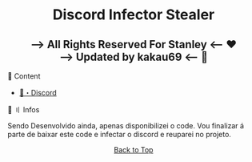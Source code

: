 <h1 align="center">
  <a id="top"></a>Discord Infector Stealer
</h1>

<h2 align="center">
--> All Rights Reserved For Stanley <-- ❤️<br>
--> Updated by kakau69 <-- 💖

</h2>

<a id="content"></a>🧬 Content
  
- [💊・Discord](https://discord.gg/collapsy)


<a id="howtouse"></a>📁 〢 Infos

Sendo Desenvolvido ainda, apenas disponibilizei o code. Vou finalizar á parte de baixar este code e infectar o discord e reuparei no projeto.
<p align="center"><a href=#top>Back to Top</a></p>
